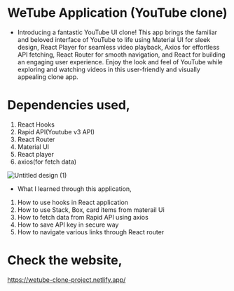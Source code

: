 # WeTube Application (YouTube clone)
* Introducing a fantastic YouTube UI clone! This app brings the familiar and beloved interface of YouTube to life using Material UI for sleek design, React Player for seamless video playback, Axios for effortless API fetching, React Router for smooth navigation, and React for building an engaging user experience. Enjoy the look and feel of YouTube while exploring and watching videos in this user-friendly and visually appealing clone app.

# Dependencies used,
1. React Hooks
2. Rapid API(Youtube v3 API)
3. React Router
4. Material UI
5. React player
6. axios(for fetch data)

![Untitled design (1)](https://github.com/Awizp/youtube-clone/assets/64133659/4bb878dc-7e0a-41e5-b23e-edaaca468db4)

* What I learned through this application,
1. How to use hooks in React application
2. How to use Stack, Box, card items from materail Ui
3. How to fetch data from Rapid API using axios
4. How to save API key in secure way
5. How to navigate various links through React router

# Check the website,
https://wetube-clone-project.netlify.app/
